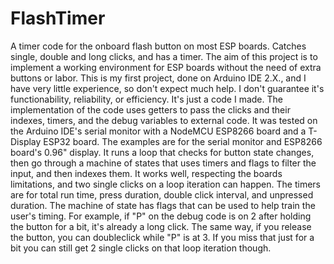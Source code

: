 # FlashTimer
A timer code for the onboard flash button on most ESP boards. Catches single, double and long clicks, and has a timer.
The aim of this project is to implement a working environment for ESP boards without the need of extra buttons or labor.
This is my first project, done on Arduino IDE 2.X., and I have very little experience, so don't expect much help.
I don't guarantee it's functionability, reliability, or efficiency. It's just a code I made.
The implementation of the code uses getters to pass the clicks and their indexes, timers, and the debug variables to external code.
It was tested on the Arduino IDE's serial monitor with a NodeMCU ESP8266 board and a T-Display ESP32 board.
The examples are for the serial monitor and ESP8266 board's 0.96" display.
It runs a loop that checks for button state changes, then go through a machine of states that uses timers and flags to filter the input, and then indexes them.
It works well, respecting the boards limitations, and two single clicks on a loop iteration can happen.
The timers are for total run time, press duration, double click interval, and unpressed duration.
The machine of state has flags that can be used to help train the user's timing.
For example, if "P" on the debug code is on 2 after holding the button for a bit, it's already a long click.
The same way, if you release the button, you can doubleclick while "P" is at 3.
If you miss that just for a bit you can still get 2 single clicks on that loop iteration though.
